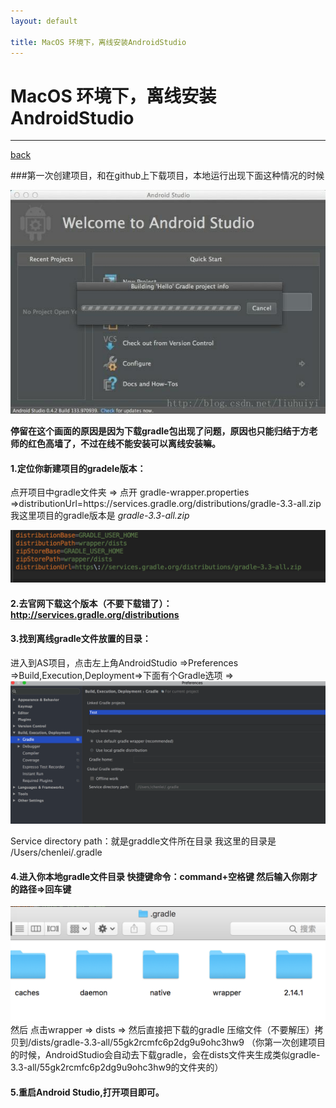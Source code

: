 ```yaml
---
layout: default

title: MacOS 环境下，离线安装AndroidStudio
---
```




# MacOS 环境下，离线安装AndroidStudio
----
[back](./)

###第一次创建项目，和在github上下载项目，本地运行出现下面这种情况的时候

![一直在下载gradle](../imgs/20170904_1.jpg)

**停留在这个画面的原因是因为下载gradle包出现了问题，原因也只能归结于方老师的红色高墙了，不过在线不能安装可以离线安装嘛。**


#### 1.定位你新建项目的gradele版本：
点开项目中gradle文件夹 => 点开 gradle-wrapper.properties =>distributionUrl=https\://services.gradle.org/distributions/gradle-3.3-all.zip   
我这里项目的gradle版本是    _gradle-3.3-all.zip_

![定位gradle版本](../imgs/20170904_2.png)

#### 2.去官网下载这个版本（不要下载错了）：http://services.gradle.org/distributions


#### 3.找到离线gradle文件放置的目录：

进入到AS项目，点击左上角AndroidStudio =>Preferences =>Build,Execution,Deployment=>下面有个Gradle选项 =>
![定位gradle文件放置目录](../imgs/20170904_3.png)
	
Service directory path：就是graddle文件所在目录
我这里的目录是 /Users/chenlei/.gradle

#### 4.进入你本地gradle文件目录  快捷键命令：command+空格键  然后输入你刚才的路径=>回车键

![定位gradle放置的具体目录](../imgs/20170904_4.png)
然后 点击wrapper => dists => 然后直接把下载的gradle 压缩文件（不要解压）拷贝到/dists/gradle-3.3-all/55gk2rcmfc6p2dg9u9ohc3hw9 （你第一次创建项目的时候，AndroidStudio会自动去下载gradle，会在dists文件夹生成类似gradle-3.3-all/55gk2rcmfc6p2dg9u9ohc3hw9的文件夹的）


#### 5.重启Android Studio,打开项目即可。



